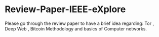 # Review-Paper-IEEE-eXplore
Please go through the review paper to have a brief idea regarding: Tor , Deep Web , Bitcoin Methodology and basics of Computer networks.
